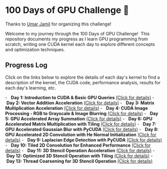 # 100 Days of GPU Challenge 🚀

Thanks to [Umar Jamil](https://github.com/hkproj/100-days-of-gpu) for organizing this challenge!

Welcome to my journey through the 100 Days of GPU Challenge!  This repository documents my progress as I learn GPU programming from scratch, writing one CUDA kernel each day to explore different concepts and optimization techniques.

## Progress Log

Click on the links below to explore the details of each day's kernel to find a description of the kernel, the CUDA code, performance analysis, results for each day's learning, etc.

-   **Day 1: Introduction to CUDA & Basic GPU Queries** [(Click for details)](./day1)
-   **Day 2: Vector Addition Acceleration** [(Click for details)](./day2)
-   **Day 3: Matrix Multiplication Acceleration** [(Click for details)](./day3)
-   **Day 4: CUDA Image Processing - RGB to Grayscale & Image Blurring** [(Click for details)](./day4)
-   **Day 5: GPU Accelerated Array Summation** [(Click for details)](./day5)
-   **Day 6: GPU Accelerated Matrix Multiplication with Tiling** [(Click for details)](./day6)
-   **Day 7: GPU Accelerated Gaussian Blur with PyCUDA** [(Click for details)](./day7)
-   **Day 8: GPU Accelerated 2D Convolution with He Normal Initialization** [(Click for details)](./day8)
-   **Day 9: Laplacian Edge Detection with PyCUDA** [(Click for details)](./day9)
-   **Day 10: Tiled 2D Convolution for Enhanced Performance** [(Click for details)](./day10)
-   **Day 11: 3D Stencil Operation Acceleration** [(Click for details)](./day11)
-   **Day 12: Optimized 3D Stencil Operation with Tiling** [(Click for details)](./day12)
-   **Day 13: Thread Coarsening for 3D Stencil Operation** [(Click for details)](./day13)
